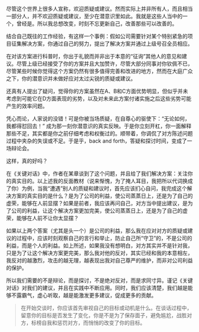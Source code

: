 尽管这个世界上很多人宣称，欢迎质疑或建议。然而实际上并非所有人，而且相当一部分人，并不欢迎质疑或建议，至少在潜意识里如此。我就是这些人当中的一个，曾经是。所以我总想改变，时刻不忘更新自己，改善那些可以改善的。

结合自己既往的工作经验，有这样一个事例：假如公司需要针对某个特别紧急的项目征集解决方案，你通过自己的努力，提出了解决方案并通过上级号召全员相应。

在对该方案进行科普时，你出于礼貌而并非出于本意的“征询”其他人的意见和建议。尽管上级已经接受了你的方案并且大加赞许，尽管大部分同事对你钦佩不已，尽管某些时候你觉得这个方案仍然有很多值得完善和改进的地方，然而在大庭广众之下，你的潜意识并未做好应对太过尖锐的质疑或建议。

还真有人提出了疑问，觉得你的方案虽然在A、B和C方面优势明显，但似乎并未考虑到可能它在D方面表现的劣势，以及对未来此方案付诸实施之后这些劣势可能产生的效率问题。

凭心而论，人家说的没错！可是你被当场质疑，在自尊心的驱使下：“无论如何，我都得怼回去！” 成为那一刻你潜意识的真实反映。于是你立刻开杠，你一面解释那些不足，其实都是你之前仔细考虑和权衡过的。顺带着，你调侃了对方陈述问题过程中夹杂的失误或不足。于是乎，back and forth，答疑和探讨时间，变成了一场辩论会。

这样，真的好吗？

在《关键对话》中，作者在某章谈到了这个问题，并且给了我们解决方案：关注你的真实目的。以上述我的反面教材（说来惭愧，为了掩人耳目，我把所以代词换成了你）为例，当我“遭遇”别人的质疑和建议时，首先应该扪心自问，我完成这个解决方案的真实目的是什么？是为了公司的利益，使公司蒸蒸日上，还是为了自己的虚荣，能够在人前显摆？如果是前者，我应该再问自己，对方当中提出建议，是为了公司的利益，让这个解决方案更加完美，使公司蒸蒸日上，还是为了自己的虚荣，能够在人前不让你太显摆？

如果以上两个答案（尤其是头一个）是公司的利益，那么我在应对对方的质疑或建议的过程中，应该时刻观察自己的言行和举止，防止自己所“守卫”的，不是公司的利益，而是个人的利益。如上所述，如果我没有想明白，对方其实并不是针对我，只是为了让这个解决方案更完美，那么我对他的反对，其实已经和我的本意相左，我反对的越激烈，攻击的越无理，越表现出我对自己尊严的维护，而非对公司利益的保护。

所以我们需要的不是辩论，而是探讨，不是绝对反对，而是求同寸异。谨记《关键对话》对我们的建议，并且在实践中不断应用。同时，我们应该清楚，我们越是能够不露霸气，虚心听取，越是能激发更多建议，促成更多的贡献。

> 在开始交谈时，你应该首先审视自己的目标或动机是什么。在谈话过程中，留意你的目标是否发生了变化，你是不是为了保存面子，避免尴尬，战胜对方，标榜自我和惩罚对方，而悄悄的改变了你的目标。